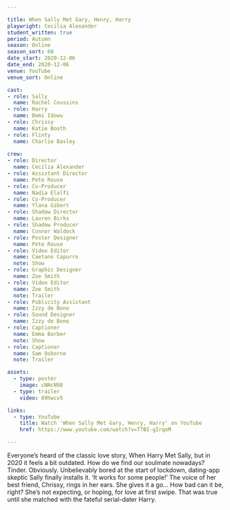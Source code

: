 ```yaml
---

title: When Sally Met Gary, Henry, Harry
playwright: Cecilia Alexander
student_written: true
period: Autumn
season: Online
season_sort: 60
date_start: 2020-12-06
date_end: 2020-12-06
venue: YouTube 
venue_sort: Online 

cast:
- role: Sally
  name: Rachel Coussins
- role: Harry
  name: Demi Idowu
- role: Chrissy
  name: Katie Booth
- role: Flinty
  name: Charlie Basley
  
crew:
- role: Director
  name: Cecilia Alexander
- role: Assistant Director 
  name: Pete Rouse
- role: Co-Producer
  name: Nadia Elalfi
- role: Co-Producer
  name: Ylana Gibert
- role: Shadow Director
  name: Lauren Birks
- role: Shadow Producer
  name: Connor Waldock
- role: Poster Designer
  name: Pete Rouse
- role: Video Editor
  name: Caetano Capurro
  note: Show
- role: Graphic Designer
  name: Zoe Smith
- role: Video Editor
  name: Zoe Smith
  note: Trailer 
- role: Publicity Assistant 
  name: Izzy de Bono
- role: Sound Designer 
  name: Izzy de Bono
- role: Captioner 
  name: Emma Barber
  note: Show
- role: Captioner
  name: Sam Osborne
  note: Trailer

assets:
  - type: poster
    image: cNNcN98
  - type: trailer
    video: 89hwcv5

links: 
  - type: YouTube 
    title: Watch 'When Sally Met Gary, Henry, Harry' on YouTube
    href: https://www.youtube.com/watch?v=T7BI-gIrqoM

---
```


Everyone’s heard of the classic love story, When Harry Met Sally, but in 2020 it feels a bit outdated. How do we find our soulmate nowadays? Tinder. Obviously. Unbelievably bored at the start of lockdown, dating-app skeptic Sally finally installs it. ‘It works for some people!’ The voice of her best friend, Chrissy, rings in her ears. She gives it a go… How bad can it be, right? She’s not expecting, or hoping, for love at first swipe. That was true until she matched with the fateful serial-dater Harry.


